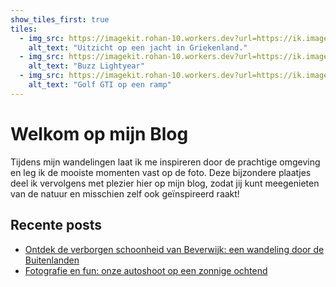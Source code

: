 ```yaml
---
show_tiles_first: true
tiles:
  - img_src: https://imagekit.rohan-10.workers.dev?url=https://ik.imagekit.io/rhn00jwt/tr:ar-1-1,w-200/2018-07_griekenland/HN_7998-04.jpg
    alt_text: "Uitzicht op een jacht in Griekenland."
  - img_src: https://imagekit.rohan-10.workers.dev?url=https://ik.imagekit.io/rhn00jwt/tr:ar-1-1,w-200/2019-08-08-disneyland-parijs/disneyparijs-7.jpg
    alt_text: "Buzz Lightyear"
  - img_src: https://imagekit.rohan-10.workers.dev?url=https://ik.imagekit.io/rhn00jwt/tr:w-200,ar-1-1/2025-03-16-automotive-shoot/20250316_naamloos_0006-4.jpg
    alt_text: "Golf GTI op een ramp"
---
```


# Welkom op mijn Blog

Tijdens mijn wandelingen laat ik me inspireren door de prachtige omgeving en leg ik de mooiste momenten vast op de foto. Deze bijzondere plaatjes deel ik vervolgens met plezier hier op mijn blog, zodat jij kunt meegenieten van de natuur en misschien zelf ook geïnspireerd raakt!

## Recente posts

- [Ontdek de verborgen schoonheid van Beverwijk: een wandeling door de Buitenlanden](2025/2025-02-26-wandeling-buitenlanden-beverwijk.md)
- [Fotografie en fun: onze autoshoot op een zonnige ochtend](./2025/2025-03-16-automotive-shoot.md)
